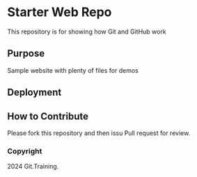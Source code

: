 # Starter Web Repo

This repository is for showing how Git and GitHub work

## Purpose

Sample website with plenty of files for demos

## Deployment 

## How to Contribute

Please fork this repository and then issu Pull request for review.

### Copyright 

2024 Git.Training.